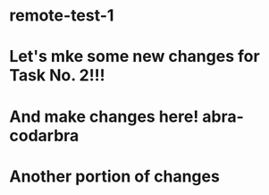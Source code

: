 # remote-test-1

# Let's mke some new changes for Task No. 2!!!

# And make changes here! abra-codarbra

# Another portion of changes
